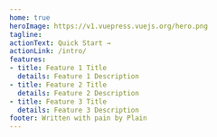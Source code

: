 ```yaml
---
home: true
heroImage: https://v1.vuepress.vuejs.org/hero.png
tagline: 
actionText: Quick Start →
actionLink: /intro/
features:
- title: Feature 1 Title
  details: Feature 1 Description
- title: Feature 2 Title
  details: Feature 2 Description
- title: Feature 3 Title
  details: Feature 3 Description
footer: Written with pain by Plain
---
```

